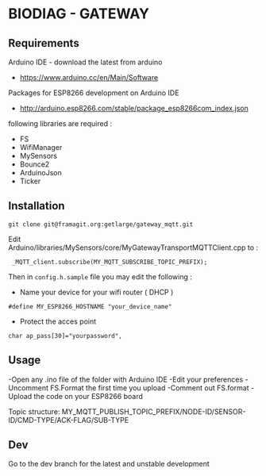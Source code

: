 # BIODIAG - GATEWAY

## Requirements

Arduino IDE - download the latest from arduino

- https://www.arduino.cc/en/Main/Software

Packages for ESP8266 development on Arduino IDE

- http://arduino.esp8266.com/stable/package_esp8266com_index.json

following libraries are required :

- FS
- WifiManager
- MySensors
- Bounce2
- ArduinoJson
- Ticker

## Installation

```
git clone git@framagit.org:getlarge/gateway_mqtt.git
```

Edit Arduino/libraries/MySensors/core/MyGatewayTransportMQTTClient.cpp to :

```
 _MQTT_client.subscribe(MY_MQTT_SUBSCRIBE_TOPIC_PREFIX);
```

Then in `config.h.sample` file you may edit the following :

- Name your device for your wifi router ( DHCP )
```
#define MY_ESP8266_HOSTNAME "your_device_name"
```

- Protect the acces point
```
char ap_pass[30]="yourpassword",
```

## Usage

-Open any .ino file of the folder with Arduino IDE
-Edit your preferences
-Uncomment FS.Format the first time you upload
-Comment out FS.format
-Upload the code on your ESP8266 board

Topic structure: MY_MQTT_PUBLISH_TOPIC_PREFIX/NODE-ID/SENSOR-ID/CMD-TYPE/ACK-FLAG/SUB-TYPE

## Dev

Go to the dev branch for the latest and unstable development

